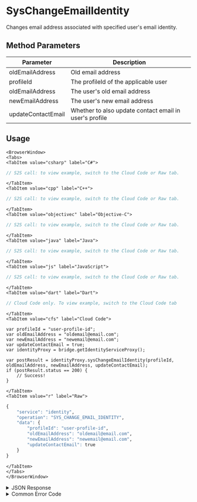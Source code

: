 # SysChangeEmailIdentity

Changes email address associated with specified user's email identity.



<PartialServop service_name="identity" operation_name="SYS_CHANGE_EMAIL_IDENTITY" />

## Method Parameters
Parameter | Description
--------- | -----------
oldEmailAddress | Old email address
profileId | The profileId of the applicable user
oldEmailAddress | The user's old email address
newEmailAddress | The user's new email address
updateContactEmail | Whether to also update contact email in user's profile

## Usage

```mdx-code-block
<BrowserWindow>
<Tabs>
<TabItem value="csharp" label="C#">
```

```csharp
// S2S call: to view example, switch to the Cloud Code or Raw tab.
```

```mdx-code-block
</TabItem>
<TabItem value="cpp" label="C++">
```

```cpp
// S2S call: to view example, switch to the Cloud Code or Raw tab.
```

```mdx-code-block
</TabItem>
<TabItem value="objectivec" label="Objective-C">
```

```objectivec
// S2S call: to view example, switch to the Cloud Code or Raw tab.
```

```mdx-code-block
</TabItem>
<TabItem value="java" label="Java">
```

```java
// S2S call: to view example, switch to the Cloud Code or Raw tab.
```

```mdx-code-block
</TabItem>
<TabItem value="js" label="JavaScript">
```

```javascript
// S2S call: to view example, switch to the Cloud Code or Raw tab.
```

```mdx-code-block
</TabItem>
<TabItem value="dart" label="Dart">
```

```dart
// Cloud Code only. To view example, switch to the Cloud Code tab
```

```mdx-code-block
</TabItem>
<TabItem value="cfs" label="Cloud Code">
```

```cfscript
var profileId = "user-profile-id";
var oldEmailAddress = "oldemail@email.com";
var newEmailAddress = "newemail@email.com";
var updateContactEmail = true;
var identityProxy = bridge.getIdentityServiceProxy();

var postResult = identityProxy.sysChangeEmailIdentity(profileId, oldEmailAddress, newEmailAddress, updateContactEmail);
if (postResult.status == 200) {
    // Success!
}
```

```mdx-code-block
</TabItem>
<TabItem value="r" label="Raw">
```

```r
{
	"service": "identity",
	"operation": "SYS_CHANGE_EMAIL_IDENTITY",
	"data": {
        "profileId": "user-profile-id",
        "oldEmailAddress": "oldemail@email.com",
        "newEmailAddress": "newemail@email.com",
		"updateContactEmail": true
	}
}
```

```mdx-code-block
</TabItem>
</Tabs>
</BrowserWindow>
```

<details>
<summary>JSON Response</summary>

```json
{
    "status": 200,
    "data": {
    }
}
```
</details>

<details>
<summary>Common Error Code</summary>

### Status Codes
Code | Name | Description
---- | ---- | -----------
40583 | APP_ERROR | New email address is already in use

</details>


